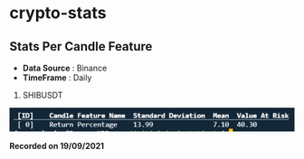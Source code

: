 # crypto-stats

## Stats Per Candle Feature

* **Data Source** : Binance
* **TimeFrame** : Daily

1. SHIBUSDT

![output](output/crypto-stats-output.PNG)

**Recorded on 19/09/2021**  
